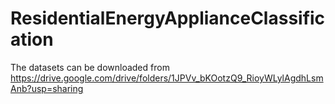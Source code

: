 # ResidentialEnergyApplianceClassification

The datasets can be downloaded from https://drive.google.com/drive/folders/1JPVv_bKOotzQ9_RioyWLylAgdhLsmAnb?usp=sharing
